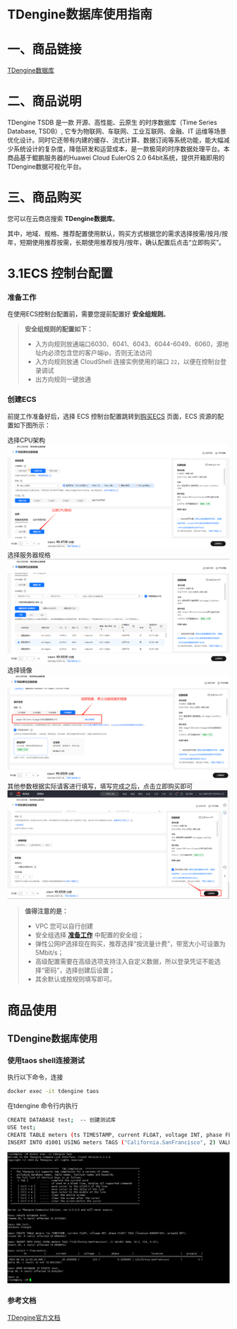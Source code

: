# TDengine数据库使用指南

# 一、商品链接

[TDengine数据库](https://marketplace.huaweicloud.com/hidden/contents/19146527-8825-4046-ae72-d6856cf22d10#productid=OFFI1166672139135340544)

# 二、商品说明

TDengine TSDB 是一款 开源、高性能、云原生 的时序数据库（Time Series Database, TSDB）, 它专为物联网、车联网、工业互联网、金融、IT 运维等场景优化设计。同时它还带有内建的缓存、流式计算、数据订阅等系统功能，能大幅减少系统设计的复杂度，降低研发和运营成本，是一款极简的时序数据处理平台。本商品基于鲲鹏服务器的Huawei Cloud EulerOS 2.0 64bit系统，提供开箱即用的TDengine数据可视化平台。

# 三、商品购买

您可以在云商店搜索 **TDengine数据库**。

其中，地域、规格、推荐配置使用默认，购买方式根据您的需求选择按需/按月/按年，短期使用推荐按需，长期使用推荐按月/按年，确认配置后点击“立即购买”。

# 3.1ECS 控制台配置

### 准备工作

在使用ECS控制台配置前，需要您提前配置好 **安全组规则**。

> **安全组规则的配置如下：**
> - 入方向规则放通端口6030、6041、6043、6044-6049、6060，源地址内必须包含您的客户端ip，否则无法访问
> - 入方向规则放通 CloudShell 连接实例使用的端口 `22`，以便在控制台登录调试
> - 出方向规则一键放通

### 创建ECS

前提工作准备好后，选择 ECS 控制台配置跳转到[购买ECS](https://support.huaweicloud.com/qs-ecs/ecs_01_0103.html) 页面，ECS 资源的配置如下图所示：

选择CPU架构
![img.png](images/img_4.png)
选择服务器规格
![img_1.png](images/img_1.png)
选择镜像
![img_2.png](images/img_2.png)
其他参数根据实际请客进行填写，填写完成之后，点击立即购买即可
![img_3.png](images/img_3.png)


> **值得注意的是：**
> - VPC 您可以自行创建
> - 安全组选择 [**准备工作**](#准备工作) 中配置的安全组；
> - 弹性公网IP选择现在购买，推荐选择“按流量计费”，带宽大小可设置为5Mbit/s；
> - 高级配置需要在高级选项支持注入自定义数据，所以登录凭证不能选择“密码”，选择创建后设置；
> - 其余默认或按规则填写即可。

# 商品使用

## TDengine数据库使用

### 使用taos shell连接‌测试
执行以下命令，连接
```bash
docker exec -it tdengine taos
```

在tdengine 命令行内执行
```bash
CREATE DATABASE test;  -- 创建测试库
USE test;
CREATE TABLE meters (ts TIMESTAMP, current FLOAT, voltage INT, phase FLOAT) TAGS (location BINARY(64), groupId INT);  -- 建表测试写入权限
INSERT INTO d1001 USING meters TAGS ("California.SanFrancisco", 2) VALUES (NOW, 10.2, 219, 0.32);  -- 数据写入测试
```
![img.png](images/img_5.png)
### 参考文档
[TDengine官方文档](https://docs.taosdata.com/)
